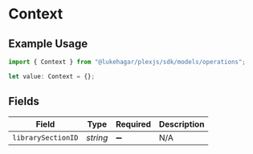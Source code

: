 # Context

## Example Usage

```typescript
import { Context } from "@lukehagar/plexjs/sdk/models/operations";

let value: Context = {};
```

## Fields

| Field              | Type               | Required           | Description        |
| ------------------ | ------------------ | ------------------ | ------------------ |
| `librarySectionID` | *string*           | :heavy_minus_sign: | N/A                |